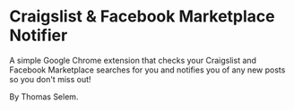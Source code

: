 # Craigslist & Facebook Marketplace Notifier

A simple Google Chrome extension that checks your 
Craigslist and Facebook Marketplace searches
for you and notifies you of any new posts so you don't
miss out!

By Thomas Selem.

